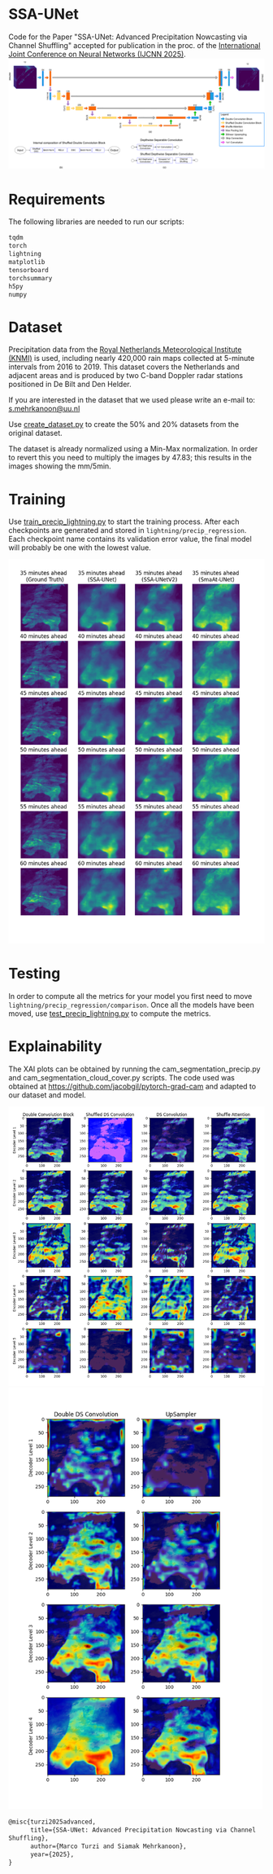 # SSA-UNet
Code for the Paper "SSA-UNet: Advanced Precipitation Nowcasting via Channel Shuffling" accepted for publication in the proc. of the [International Joint Conference on Neural Networks (IJCNN 2025)](https://2025.ijcnn.org/).
![ssa unet](images/SSA-UNet%20(1).png)

# Requirements

The following libraries are needed to run our scripts: 

```
tqdm
torch
lightning
matplotlib
tensorboard
torchsummary
h5py
numpy
```

# Dataset

Precipitation data from the [Royal Netherlands Meteorological Institute (KNMI)](https://www.knmi.nl/over-het-knmi/about) is used, including nearly 420,000 rain maps collected at 5-minute intervals from 2016 to 2019. This dataset covers the Netherlands and adjacent areas and is produced by two C-band Doppler radar stations positioned in De Bilt and Den Helder.

If you are interested in the dataset that we used please write an e-mail to: [s.mehrkanoon@uu.nl](s.mehrkanoon@uu.nl)

Use [create_dataset.py](./create_datasets.py) to create the 50% and 20% datasets from the original dataset.

The dataset is already normalized using a Min-Max normalization. In order to revert this you need to multiply the images by 47.83; this results in the images showing the mm/5min.

# Training

Use [train_precip_lightning.py](./train_precip_lightning.py) to start the training process. After each checkpoints are generated and stored in `lightning/precip_regression`. Each checkpoint name contains its validation error value, the final model will probably be one with the lowest value.



<img src="./images/image_comparisons.png" alt="comp" width="600"/>

# Testing

In order to compute all the metrics for your model you first need to move `lightning/precip_regression/comparison`. Once all the models have been moved, use [test_precip_lightning.py](./test_precip_lightning.py) to compute the metrics.

# Explainability

The XAI plots can be obtained by running the cam_segmentation_precip.py and cam_segmentation_cloud_cover.py scripts. The code used was obtained at https://github.com/jacobgil/pytorch-grad-cam and adapted to our dataset and model.

<img src="./images/cam_encoder.png" alt="cam_enc" width="700"/>
<img src="./images/cam_decoder.png" alt="cam_dec" width="500"/>

```
@misc{turzi2025advanced,
      title={SSA-UNet: Advanced Precipitation Nowcasting via Channel Shuffling}, 
      author={Marco Turzi and Siamak Mehrkanoon},
      year={2025}, 
}
```

